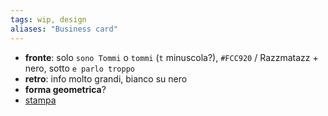 ```yaml
---
tags: wip, design
aliases: "Business card"
---
```

- **fronte**: solo `sono Tommi` o `tommi` (`t` minuscola?), `#FCC920` / Razzmatazz + nero, sotto `e parlo troppo`
- **retro**: info molto grandi, bianco su nero
- **forma geometrica**?
- [stampa](https://www.pixartprinting.it/biglietti-da-visita/carta-riciclata-ecologici/)
